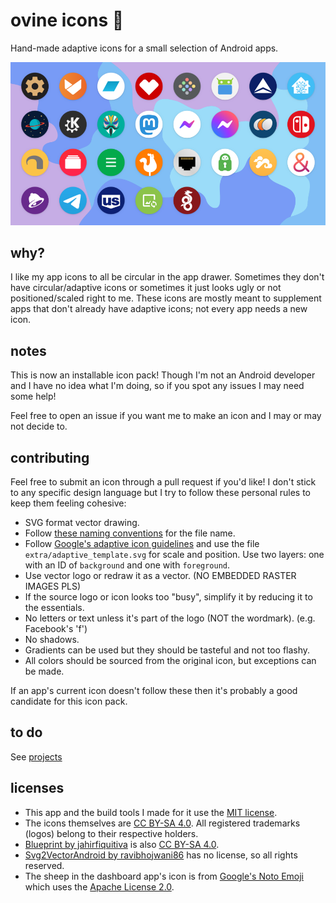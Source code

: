 # ovine icons 🐏

Hand-made adaptive icons for a small selection of Android apps.

![icon preview image](extra/preview.png)

## why?

I like my app icons to all be circular in the app drawer. Sometimes they don't have circular/adaptive icons or sometimes it just looks ugly or not positioned/scaled right to me. These icons are mostly meant to supplement apps that don't already have adaptive icons; not every app needs a new icon.

## notes

This is now an installable icon pack! Though I'm not an Android developer and I have no idea what I'm doing, so if you spot any issues I may need some help!

Feel free to open an issue if you want me to make an icon and I may or may not decide to.

## contributing

Feel free to submit an icon through a pull request if you'd like! I don't stick to any specific design language but I try to follow these personal rules to keep them feeling cohesive:
- SVG format vector drawing.
- Follow <a href="https://github.com/jahirfiquitiva/Blueprint/wiki/Setting-up-icon-pack-(Part-2}#naming-icons">these naming conventions</a> for the file name.
- Follow [Google's adaptive icon guidelines](https://developer.android.com/google-play/resources/icon-design-specifications) and use the file `extra/adaptive_template.svg` for scale and position. Use two layers: one with an ID of `background` and one with `foreground`.
- Use vector logo or redraw it as a vector. (NO EMBEDDED RASTER IMAGES PLS)
- If the source logo or icon looks too "busy", simplify it by reducing it to the essentials.
- No letters or text unless it's part of the logo (NOT the wordmark). (e.g. Facebook's 'f')
- No shadows.
- Gradients can be used but they should be tasteful and not too flashy.
- All colors should be sourced from the original icon, but exceptions can be made.

If an app's current icon doesn't follow these then it's probably a good candidate for this icon pack.

## to do

See [projects](https://github.com/katacarbix/ovine-icons/projects?type=beta)

## licenses

- This app and the build tools I made for it use the [MIT license](LICENSE).
- The icons themselves are [CC BY-SA 4.0](https://creativecommons.org/licenses/by-sa/4.0/). All registered trademarks (logos) belong to their respective holders.
- [Blueprint by jahirfiquitiva](https://github.com/jahirfiquitiva/Blueprint) is also [CC BY-SA 4.0](https://creativecommons.org/licenses/by-sa/4.0/).
- [Svg2VectorAndroid by ravibhojwani86](https://github.com/ravibhojwani86/Svg2VectorAndroid) has no license, so all rights reserved.
- The sheep in the dashboard app's icon is from [Google's Noto Emoji](https://github.com/googlefonts/noto-emoji/blob/main/svg/emoji_u1f40f.svg) which uses the [Apache License 2.0](https://github.com/googlefonts/noto-emoji/blob/main/LICENSE).
